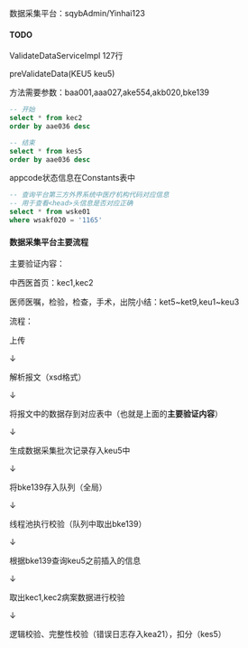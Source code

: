 数据采集平台：sqybAdmin/Yinhai123

#### TODO

ValidateDataServiceImpl	127行

preValidateData(KEU5 keu5)

方法需要参数：baa001,aaa027,ake554,akb020,bke139





```sql
-- 开始
select * from kec2
order by aae036 desc

-- 结束
select * from kes5
order by aae036 desc
```



appcode状态信息在Constants表中



```sql
-- 查询平台第三方外界系统中医疗机构代码对应信息
-- 用于查看<head>头信息是否对应正确
select * from wske01
where wsakf020 = '1165'
```





#### 数据采集平台主要流程

主要验证内容：

中西医首页：kec1,kec2

医师医嘱，检验，检查，手术，出院小结：ket5~ket9,keu1~keu3

流程：

上传

↓

解析报文（xsd格式）

↓

将报文中的数据存到对应表中（也就是上面的**主要验证内容**）

↓

生成数据采集批次记录存入keu5中

↓

将bke139存入队列（全局）

↓

线程池执行校验（队列中取出bke139）

↓

根据bke139查询keu5之前插入的信息

↓

取出kec1,kec2病案数据进行校验

↓

逻辑校验、完整性校验（错误日志存入kea21），扣分（kes5）